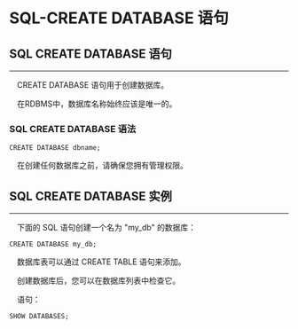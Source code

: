 # SQL-CREATE DATABASE 语句




## SQL CREATE DATABASE 语句

------

　CREATE DATABASE 语句用于创建数据库。    

　在RDBMS中，数据库名称始终应该是唯一的。    

### SQL CREATE DATABASE 语法

```
CREATE DATABASE dbname;
```

　在创建任何数据库之前，请确保您拥有管理权限。    



## SQL CREATE DATABASE 实例

------

　下面的 SQL 语句创建一个名为 "my_db" 的数据库：

```
CREATE DATABASE my_db;
```

　数据库表可以通过 CREATE TABLE 语句来添加。

　创建数据库后，您可以在数据库列表中检查它。

　语句：

```
SHOW DATABASES;
```


